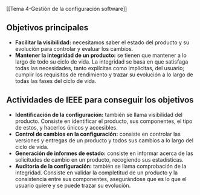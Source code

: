 [[Tema 4-Gestión de la configuración software]]

## Objetivos principales
+ **Facilitar la visibilidad:** necesitamos saber el estado del producto y su evolución para controlar y evaluar los cambios.
+ **Mantener la integridad de un producto:** se tienen que mantener a lo largo de todo su ciclo de vida. La integridad se basa en que satisfaga todas las necesidades, tanto explícitas como implícitas, del usuario; cumplir los requisitos de rendimiento y trazar su evolución a lo largo de todas las fases del ciclo de vida.

## Actividades de IEEE para conseguir los objetivos
+ **Identificación de la configuración:** también se llama visibilidad del producto. Consiste en identificar el producto, sus componentes, el tipo de estos, y hacerlos únicos y accesibles.
+ **Control de cambios en la configuración:** consiste en controlar las versiones y entregas de un producto y todos sus cambios a lo largo del ciclo de vida.
+ **Generación de informes de estado:** consiste en informar acerca de las solicitudes de cambio en un producto, recogiendo sus estadísticas.
+ **Auditoría de la configuración:** también se llama comprobación de la integridad. Consiste en validar la completitud de un producto y la consistencia entre sus componentes, asegurándose que es lo que el usuario quiere y se puede trazar su evolución.